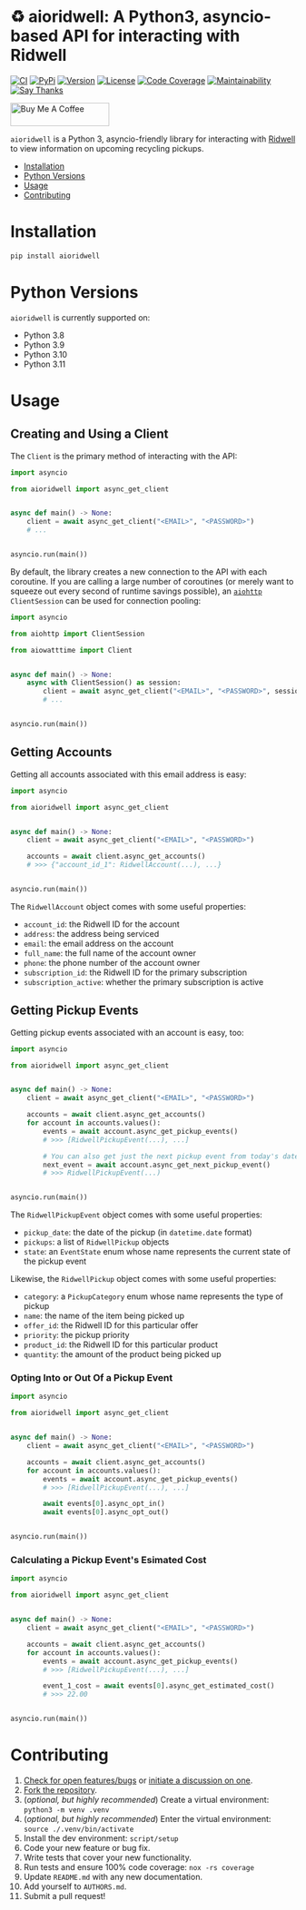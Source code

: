 # ♻️ aioridwell: A Python3, asyncio-based API for interacting with Ridwell

[![CI](https://github.com/bachya/aioridwell/workflows/CI/badge.svg)](https://github.com/bachya/aioridwell/actions)
[![PyPi](https://img.shields.io/pypi/v/aioridwell.svg)](https://pypi.python.org/pypi/aioridwell)
[![Version](https://img.shields.io/pypi/pyversions/aioridwell.svg)](https://pypi.python.org/pypi/aioridwell)
[![License](https://img.shields.io/pypi/l/aioridwell.svg)](https://github.com/bachya/aioridwell/blob/main/LICENSE)
[![Code Coverage](https://codecov.io/gh/bachya/aioridwell/branch/dev/graph/badge.svg)](https://codecov.io/gh/bachya/aioridwell)
[![Maintainability](https://api.codeclimate.com/v1/badges/9c1dcc1c991cecb06eda/maintainability)](https://codeclimate.com/github/bachya/aioridwell/maintainability)
[![Say Thanks](https://img.shields.io/badge/SayThanks-!-1EAEDB.svg)](https://saythanks.io/to/bachya)

<a href="https://www.buymeacoffee.com/bachya1208P" target="_blank"><img src="https://cdn.buymeacoffee.com/buttons/default-orange.png" alt="Buy Me A Coffee" height="41" width="174"></a>

`aioridwell` is a Python 3, asyncio-friendly library for interacting with
[Ridwell](https://ridwell.com) to view information on upcoming recycling pickups.

- [Installation](#installation)
- [Python Versions](#python-versions)
- [Usage](#usage)
- [Contributing](#contributing)

# Installation

```python
pip install aioridwell
```

# Python Versions

`aioridwell` is currently supported on:

* Python 3.8
* Python 3.9
* Python 3.10
* Python 3.11

# Usage

## Creating and Using a Client

The `Client` is the primary method of interacting with the API:

```python
import asyncio

from aioridwell import async_get_client


async def main() -> None:
    client = await async_get_client("<EMAIL>", "<PASSWORD>")
    # ...


asyncio.run(main())
```

By default, the library creates a new connection to the API with each coroutine. If
you are calling a large number of coroutines (or merely want to squeeze out every second of runtime savings possible), an
[`aiohttp`](https://github.com/aio-libs/aiohttp) `ClientSession` can be used for connection
pooling:

```python
import asyncio

from aiohttp import ClientSession

from aiowatttime import Client


async def main() -> None:
    async with ClientSession() as session:
        client = await async_get_client("<EMAIL>", "<PASSWORD>", session=session)
        # ...


asyncio.run(main())
```

## Getting Accounts

Getting all accounts associated with this email address is easy:

```python
import asyncio

from aioridwell import async_get_client


async def main() -> None:
    client = await async_get_client("<EMAIL>", "<PASSWORD>")

    accounts = await client.async_get_accounts()
    # >>> {"account_id_1": RidwellAccount(...), ...}


asyncio.run(main())
```

The `RidwellAccount` object comes with some useful properties:

* `account_id`: the Ridwell ID for the account
* `address`: the address being serviced
* `email`: the email address on the account
* `full_name`: the full name of the account owner
* `phone`: the phone number of the account owner
* `subscription_id`: the Ridwell ID for the primary subscription
* `subscription_active`: whether the primary subscription is active

## Getting Pickup Events

Getting pickup events associated with an account is easy, too:

```python
import asyncio

from aioridwell import async_get_client


async def main() -> None:
    client = await async_get_client("<EMAIL>", "<PASSWORD>")

    accounts = await client.async_get_accounts()
    for account in accounts.values():
        events = await account.async_get_pickup_events()
        # >>> [RidwellPickupEvent(...), ...]

        # You can also get just the next pickup event from today's date:
        next_event = await account.async_get_next_pickup_event()
        # >>> RidwellPickupEvent(...)


asyncio.run(main())
```

The `RidwellPickupEvent` object comes with some useful properties:

* `pickup_date`: the date of the pickup (in `datetime.date` format)
* `pickups`: a list of `RidwellPickup` objects
* `state`: an `EventState` enum whose name represents the current state of the pickup event

Likewise, the `RidwellPickup` object comes with some useful properties:

* `category`: a `PickupCategory` enum whose name represents the type of pickup
* `name`: the name of the item being picked up
* `offer_id`: the Ridwell ID for this particular offer
* `priority`: the pickup priority
* `product_id`: the Ridwell ID for this particular product
* `quantity`: the amount of the product being picked up

### Opting Into or Out Of a Pickup Event

```python
import asyncio

from aioridwell import async_get_client


async def main() -> None:
    client = await async_get_client("<EMAIL>", "<PASSWORD>")

    accounts = await client.async_get_accounts()
    for account in accounts.values():
        events = await account.async_get_pickup_events()
        # >>> [RidwellPickupEvent(...), ...]

        await events[0].async_opt_in()
        await events[0].async_opt_out()


asyncio.run(main())
```

### Calculating a Pickup Event's Esimated Cost

```python
import asyncio

from aioridwell import async_get_client


async def main() -> None:
    client = await async_get_client("<EMAIL>", "<PASSWORD>")

    accounts = await client.async_get_accounts()
    for account in accounts.values():
        events = await account.async_get_pickup_events()
        # >>> [RidwellPickupEvent(...), ...]

        event_1_cost = await events[0].async_get_estimated_cost()
        # >>> 22.00


asyncio.run(main())
```

# Contributing

1. [Check for open features/bugs](https://github.com/bachya/aioridwell/issues)
  or [initiate a discussion on one](https://github.com/bachya/aioridwell/issues/new).
2. [Fork the repository](https://github.com/bachya/aioridwell/fork).
3. (_optional, but highly recommended_) Create a virtual environment: `python3 -m venv .venv`
4. (_optional, but highly recommended_) Enter the virtual environment: `source ./.venv/bin/activate`
5. Install the dev environment: `script/setup`
6. Code your new feature or bug fix.
7. Write tests that cover your new functionality.
8. Run tests and ensure 100% code coverage: `nox -rs coverage`
9. Update `README.md` with any new documentation.
10. Add yourself to `AUTHORS.md`.
11. Submit a pull request!
